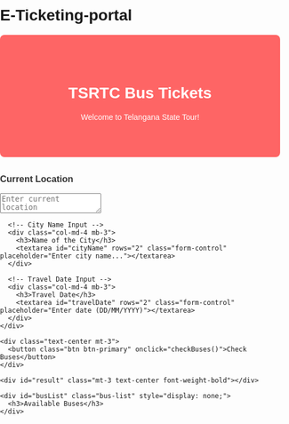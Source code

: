 # E-Ticketing-portal
<!DOCTYPE html>
<html lang="en">
<head>
  <meta charset="UTF-8">
  <meta name="viewport" content="width=device-width, initial-scale=1.0">
  <title>TSRTC Bus Tickets</title>
  <!-- Bootstrap CSS -->
  <link href="https://cdn.jsdelivr.net/npm/bootstrap@5.3.0-alpha1/dist/css/bootstrap.min.css" rel="stylesheet">

  <style>
    body {
      background-image: url("bus.png"); /* Replace with the actual path to your image */
      background-size: cover;
      background-position: center;
      font-family: Arial, sans-serif;
      margin: 0;
      padding: 0;
    }
    .jumbotron {
      padding: 50px;
      background-color: rgba(255, 0, 0, 0.6); /* Semi-transparent red */
      color: white;
      text-align: center;
      border-radius: 8px;
    }
    .container {
      margin-top: 30px;
    }
    .col-sm-4 {
      padding: 20px;
      background-color: rgba(255, 255, 255, 0.7); /* Light transparent white */
      border-radius: 8px;
    }
    h3 {
      color: #333;
    }
    .bus-list {
      margin-top: 20px;
      padding: 20px;
      background-color: rgba(255, 255, 255, 0.8);
      border-radius: 8px;
    }
    .bus-item {
      margin-bottom: 15px;
      padding: 10px;
      border: 1px solid #ddd;
      border-radius: 5px;
      display: flex;
      justify-content: space-between;
      align-items: center;
    }
    .bus-item button {
      padding: 5px 10px;
      background-color: #007bff;
      color: white;
      border: none;
      border-radius: 5px;
      cursor: pointer;
    }
    .bus-item button:hover {
      background-color: #0056b3;
    }
  </style>
</head>
<body>

  <div class="jumbotron">
    <h1>TSRTC Bus Tickets</h1>
    <p>Welcome to Telangana State Tour!</p>
  </div>

  <div class="container">
    <div class="row">
      <!-- Current Location Input -->
      <div class="col-md-4 mb-3">
        <h3>Current Location</h3>
        <textarea id="currentLocation" rows="2" class="form-control" placeholder="Enter current location"></textarea>
      </div>

      <!-- City Name Input -->
      <div class="col-md-4 mb-3">
        <h3>Name of the City</h3>
        <textarea id="cityName" rows="2" class="form-control" placeholder="Enter city name..."></textarea>
      </div>

      <!-- Travel Date Input -->
      <div class="col-md-4 mb-3">
        <h3>Travel Date</h3>
        <textarea id="travelDate" rows="2" class="form-control" placeholder="Enter date (DD/MM/YYYY)"></textarea>
      </div>
    </div>

    <div class="text-center mt-3">
      <button class="btn btn-primary" onclick="checkBuses()">Check Buses</button>
    </div>

    <div id="result" class="mt-3 text-center font-weight-bold"></div>

    <div id="busList" class="bus-list" style="display: none;">
      <h3>Available Buses</h3>
    </div>
  </div>

  <script>
    let ticketBooked = false; // Track if the user has already booked a ticket

    function checkBuses() {
      const currentLocation = document.getElementById('currentLocation').value.trim();
      const cityName = document.getElementById('cityName').value.trim();
      const travelDate = document.getElementById('travelDate').value.trim();

      if (!currentLocation || !cityName || !travelDate) {
        document.getElementById('result').innerText = "Please fill in all the details.";
        return;
      }

      // Simulate fetching bus data (this can be replaced with an API call)
      const buses = [
        { id: 1, time: "08:00 AM", seats: 20 },
        { id: 2, time: "10:30 AM", seats: 15 },
        { id: 3, time: "02:00 PM", seats: 30 },
        { id: 4, time: "06:00 PM", seats: 10 },
      ];

      document.getElementById('result').innerText = `Buses available on ${travelDate} from ${currentLocation} to ${cityName}:`;

      const busList = document.getElementById('busList');
      busList.innerHTML = '<h3>Available Buses</h3>';
      buses.forEach(bus => {
        const busItem = document.createElement('div');
        busItem.className = 'bus-item';
        busItem.innerHTML = ` 
          <span>Bus ID: ${bus.id}, Time: ${bus.time}, Seats Available: ${bus.seats}</span>
          <button class="btn btn-success" onclick="bookTicket(${bus.id})">Book Ticket</button>
        `;
        busList.appendChild(busItem);
      });
      busList.style.display = 'block';
    }

    function bookTicket(busId) {
      if (ticketBooked) {
        alert("You have already booked a ticket. You cannot book another ticket.");
        return;
      }

      ticketBooked = true; // Mark ticket as booked
      alert(`Ticket booked successfully for Bus ID: ${busId}`);
    }
  </script>

  <!-- Bootstrap JS and Popper.js (for responsiveness) -->
  <script src="https://cdn.jsdelivr.net/npm/@popperjs/core@2.11.6/dist/umd/popper.min.js"></script>
  <script src="https://cdn.jsdelivr.net/npm/bootstrap@5.3.0-alpha1/dist/js/bootstrap.min.js"></script>

</body>
</html>
